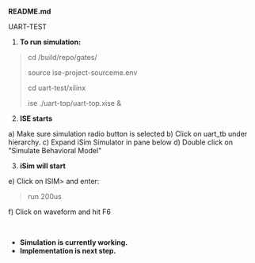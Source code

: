 **README.md**

UART-TEST

1) **To run simulation:**

> cd /build/repo/gates/
>
> source ise-project-sourceme.env
>
> cd uart-test/xilinx
>
> ise ./uart-top/uart-top.xise &
>

2) **ISE starts**

a) Make sure simulation radio button is selected
b) Click on uart_tb under hierarchy.
c) Expand iSim Simulator in pane below
d) Double click on "Simulate Behavioral Model"

3) **iSim will start**

e) Click on ISIM> and enter:

> run 200us
>

f) Click on waveform and hit F6

<br>
<ul>
<li><b>Simulation is currently working.</b></li>
<li><b>Implementation is next step.</b></li>
</ul>
<br>






